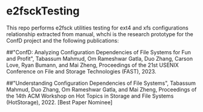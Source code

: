# e2fsckTesting
This repo performs e2fsck utilities testing for ext4 and xfs configurations relationship extracted from manual, whchi is the research prototype for the ConfD project and the following publications:

##"ConfD: Analyzing Configuration Dependencies of File Systems for Fun and Profit", Tabassum Mahmud, Om Rameshwar Gatla, Duo Zhang, Carson Love, Ryan Bumann, and Mai Zheng, Proceedings of the 21st USENIX Conference on File and Storage Technologies (FAST), 2023.

##"Understanding Configuration Dependencies of File Systems", Tabassum Mahmud, Duo Zhang, Om Rameshwar Gatla, and Mai Zheng, Proceedings of the 14th ACM Workshop on Hot Topics in Storage and File Systems (HotStorage), 2022. [Best Paper Nominee]

